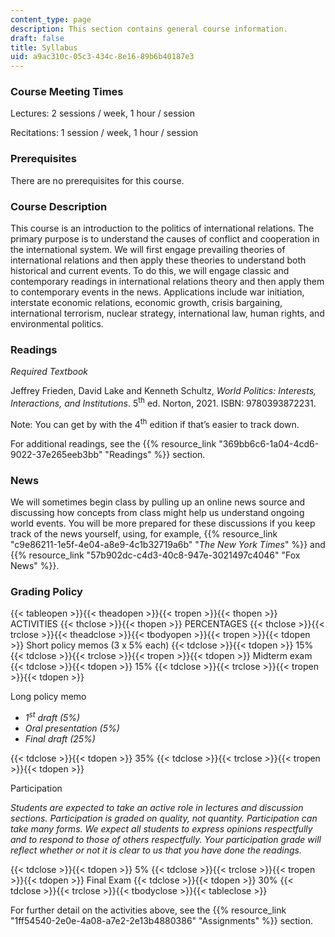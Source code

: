 ```yaml
---
content_type: page
description: This section contains general course information.
draft: false
title: Syllabus
uid: a9ac310c-05c3-434c-8e16-89b6b40187e3
---
```

### Course Meeting Times

Lectures: 2 sessions / week, 1 hour / session

Recitations: 1 session / week, 1 hour / session

### Prerequisites

There are no prerequisites for this course.

### Course Description

This course is an introduction to the politics of international relations. The primary purpose is to understand the causes of conflict and cooperation in the international system. We will first engage prevailing theories of international relations and then apply these theories to understand both historical and current events. To do this, we will engage classic and contemporary readings in international relations theory and then apply them to contemporary events in the news. Applications include war initiation, interstate economic relations, economic growth, crisis bargaining, international terrorism, nuclear strategy, international law, human rights, and environmental politics. 

### Readings

*Required Textbook*

Jeffrey Frieden, David Lake and Kenneth Schultz, *World Politics: Interests, Interactions, and Institutions*. 5<sup>th</sup> ed. Norton, 2021. ISBN: 9780393872231. 

Note: You can get by with the 4<sup>th</sup> edition if that’s easier to track down.

For additional readings, see the {{% resource_link "369bb6c6-1a04-4cd6-9022-37e265eeb3bb" "Readings" %}} section.

### News

We will sometimes begin class by pulling up an online news source and discussing how concepts from class might help us understand ongoing world events. You will be more prepared for these discussions if you keep track of the news yourself, using, for example, {{% resource_link "c9e86211-1e5f-4e04-a8e9-4c1b32719a6b" "*The New York Times*" %}} and {{% resource_link "57b902dc-c4d3-40c8-947e-3021497c4046" "Fox News" %}}. 

### Grading Policy

{{< tableopen >}}{{< theadopen >}}{{< tropen >}}{{< thopen >}}
ACTIVITIES
{{< thclose >}}{{< thopen >}}
PERCENTAGES
{{< thclose >}}{{< trclose >}}{{< theadclose >}}{{< tbodyopen >}}{{< tropen >}}{{< tdopen >}}
Short policy memos (3 x 5% each)
{{< tdclose >}}{{< tdopen >}}
15% 
{{< tdclose >}}{{< trclose >}}{{< tropen >}}{{< tdopen >}}
Midterm exam 
{{< tdclose >}}{{< tdopen >}}
15%
{{< tdclose >}}{{< trclose >}}{{< tropen >}}{{< tdopen >}}

Long policy memo

- *1<sup>st</sup> draft (5%)*
- *Oral presentation (5%)*
- *Final draft (25%)*

{{< tdclose >}}{{< tdopen >}}
35%
{{< tdclose >}}{{< trclose >}}{{< tropen >}}{{< tdopen >}}

Participation

*Students are expected to take an active role in lectures and discussion sections. Participation is graded on quality, not quantity. Participation can take many forms. We expect all students to express opinions respectfully and to respond to those of others respectfully. Your participation grade will reflect whether or not it is clear to us that you have done the readings.*

{{< tdclose >}}{{< tdopen >}}
5%
{{< tdclose >}}{{< trclose >}}{{< tropen >}}{{< tdopen >}}
Final Exam
{{< tdclose >}}{{< tdopen >}}
30%
{{< tdclose >}}{{< trclose >}}{{< tbodyclose >}}{{< tableclose >}}

For further detail on the activities above, see the {{% resource_link "1ff54540-2e0e-4a08-a7e2-2e13b4880386" "Assignments" %}} section.